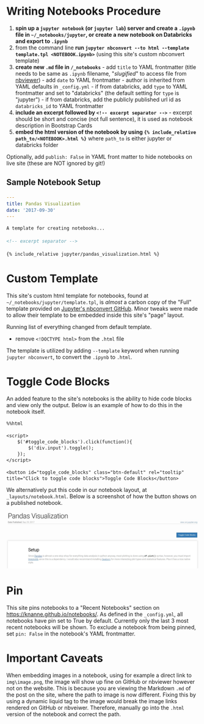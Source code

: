 # Writing Notebooks Procedure

  1. **spin up a `jupyter notebook` (or `jupyter lab`) server and create a `.ipynb` file in `~/_notebooks/jupyter`, or create a new notebook on Databricks and export to `.ipynb`**
  2. from the command line **run `jupyter nbconvert --to html --template template.tpl <NOTEBOOK.ipynb>`** (using this site's custom nbconvert template)
  3. **create new `.md` file in `/_notebooks`**
    - add `title` to YAML frontmatter (title needs to be same as `.ipynb` filename, "*slugified*" to access file from [nbviewer](nbviewer.jupyter.org))
    - add `date` to YAML frontmatter
    - author is inherited from YAML defaults in `_config.yml`
    - if from databricks, add `type` to YAML frontmatter and set to "databricks" (the default setting for `type` is "jupyter")
    - if from databricks, add the publicly published url id as `databricks_id` to YAML frontmatter
  4. **include an excerpt followed by `<!-- excerpt separator -->`**
    - excerpt should be short and concise (not full sentence), it is used as notebook description in Bootstrap Cards
  5. **embed the html version of the notebook by using `{% include_relative path_to/<NOTEBOOK>.html %}`** where `path_to` is either jupyter or databricks folder

Optionally, add `publish: False` in YAML front matter to hide notebooks on live site (these are NOT ignored by git!)  

## Sample Notebook Setup

```yaml
---
title: Pandas Visualization
date: '2017-09-30'
---
```

```html
A template for creating notebooks...

<!-- excerpt separator -->

{% include_relative jupyter/pandas_visualization.html %}
```

# Custom Template

This site's custom html template for notebooks, found at `~/_notebooks/jupyter/template.tpl`, is *almost* a carbon copy of the "Full" template provided on [Jupyter's nbconvert GitHub](https://github.com/jupyter/nbconvert/blob/master/nbconvert/templates/html/full.tpl). Minor tweaks were made to allow their template to be embedded inside this site's "page" layout.

Running list of everything changed from default template.
  - remove `<!DOCTYPE html>` from the `.html` file

The template is utilized by adding `--template` keyword when running `jupyter nbconvert`, to convert the `.ipynb` to `.html`.  

# Toggle Code Blocks

An added feature to the site's notebooks is the ability to hide code blocks and view only the output. Below is an example of how to do this in the notebook itself.  

```
%%html

<script>
    $('#toggle_code_blocks').click(function(){
        $('div.input').toggle();
    });
</script>

<button id="toggle_code_blocks" class="btn-default" rel="tooltip" title="Click to toggle code blocks">Toggle Code Blocks</button>
```
We alternatively put this code in our notebook layout, at `_layouts/notebook.html`. Below is a screenshot of how the button shows on a published notebook.  

![toggle_code_blocks](../assets/img/notebooks_toggle_code_blocks.jpg)

# Pin

This site pins notebooks to a "Recent Notebooks" section on https://knanne.github.io/notebooks/. As defined in the `_config.yml`, all notebooks have pin set to True by default. Currently only the last 3 most recent notebooks will be shown. To exclude a notebook from being pinned, set `pin: False` in the notebook's YAML frontmatter.   

# Important Caveats

When embedding images in a notebook, using for example a direct link to `img\image.png`, the image will show up fine on GitHub or nbviewer however not on the website. This is because you are viewing the Markdown `.md` of the post on the site, where the path to image is now different. Fixing this by using a dynamic liquid tag to the image would break the image links rendered on GitHub or nbveiwer. Therefore, manually go into the `.html` version of the notebook and correct the path.
